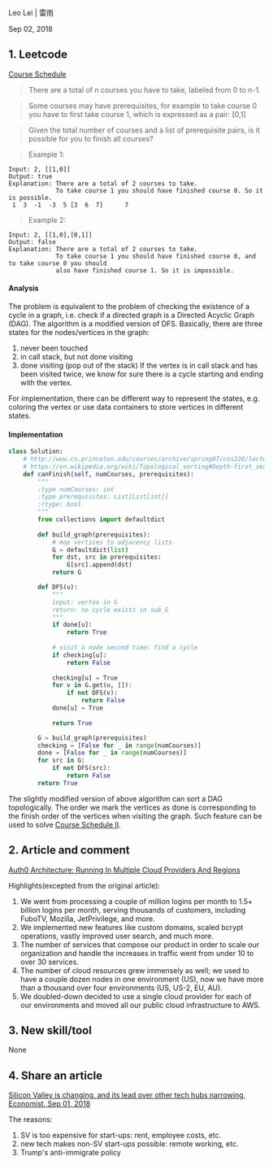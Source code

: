 Leo Lei | 雷雨

Sep 02, 2018

## 1. Leetcode
[Course Schedule](https://leetcode.com/problems/course-schedule/description/)
> There are a total of n courses you have to take, labeled from 0 to n-1.

> Some courses may have prerequisites, for example to take course 0 you have to first take course 1, which is expressed as a pair: [0,1]

> Given the total number of courses and a list of prerequisite pairs, is it possible for you to finish all courses?

> Example 1:
```
Input: 2, [[1,0]] 
Output: true
Explanation: There are a total of 2 courses to take. 
             To take course 1 you should have finished course 0. So it is possible.
 1  3  -1  -3  5 [3  6  7]      7
 ```
 > Example 2:
```
Input: 2, [[1,0],[0,1]]
Output: false
Explanation: There are a total of 2 courses to take. 
             To take course 1 you should have finished course 0, and to take course 0 you should
             also have finished course 1. So it is impossible.
 ```
 
#### Analysis
The problem is equivalent to the problem of checking the existence of a cycle in a graph, i.e. check if a directed graph is a Directed Acyclic Graph (DAG).
The algorithm is a modified version of DFS. Basically, there are three states for the nodes/vertices in the graph:
1. never been touched
2. in call stack, but not done visiting
3. done visiting (pop out of the stack)
If the vertex is in call stack and has been visited twice, we know for sure there is a cycle starting and ending
with the vertex.

For implementation, there can be different way to represent the states, e.g. coloring the vertex or use data
containers to store vertices in different states.  


#### Implementation
```python
class Solution:
    # http://www.cs.princeton.edu/courses/archive/spring07/cos226/lectures/20DirectedGraphs.pdf
    # https://en.wikipedia.org/wiki/Topological_sorting#Depth-first_search
    def canFinish(self, numCourses, prerequisites):
        """
        :type numCourses: int
        :type prerequisites: List[List[int]]
        :rtype: bool
        """
        from collections import defaultdict
        
        def build_graph(prerequisites):
            # map vertices to adjacency lists
            G = defaultdict(list)  
            for dst, src in prerequisites:
                G[src].append(dst)
            return G

        def DFS(u):
            """
            input: vertex in G
            return: no cycle exists in sub_G
            """
            if done[u]:
                return True
            
            # visit a node second time: find a cycle
            if checking[u]:
                return False
            
            checking[u] = True
            for v in G.get(u, []):
                if not DFS(v):
                    return False
            done[u] = True
            
            return True

        G = build_graph(prerequisites)
        checking = [False for _ in range(numCourses)]
        done = [False for _ in range(numCourses)]
        for src in G:
            if not DFS(src):
                return False
        return True
```
The slightly modified version of above algorithm can sort a DAG topologically. The order 
we mark the vertices as done is corresponding to the finish order of the vertices when visiting the graph. Such feature can be used to solve
[Course Schedule II](https://leetcode.com/problems/course-schedule-ii/description/).


## 2. Article and comment
[Auth0 Architecture: Running In Multiple Cloud Providers And Regions](https://auth0.com/blog/auth0-architecture-running-in-multiple-cloud-providers-and-regions/)

Highlights(excepted from the original article):
1. We went from processing a couple of million logins per month to 1.5+ billion logins per month, serving thousands of customers, including FuboTV, Mozilla, JetPrivilege, and more.
2. We implemented new features like custom domains, scaled bcrypt operations, vastly improved user search, and much more.
3. The number of services that compose our product in order to scale our organization and handle the increases in traffic went from under 10 to over 30 services.
4. The number of cloud resources grew immensely as well; we used to have a couple dozen nodes in one environment (US), now we have more than a thousand over four environments (US, US-2, EU, AU).
5. We doubled-down decided to use a single cloud provider for each of our environments and moved all our public cloud infrastructure to AWS.

## 3. New skill/tool
None

## 4. Share an article
[Silicon Valley is changing, and its lead over other tech hubs narrowing, Economist, Sep 01, 2018](https://www.economist.com/briefing/2018/09/01/silicon-valley-is-changing-and-its-lead-over-other-tech-hubs-narrowing)

The reasons:
1. SV is too expensive for start-ups: rent, employee costs, etc.
2. new tech makes non-SV start-ups possible: remote working, etc.
3. Trump's anti-immigrate policy